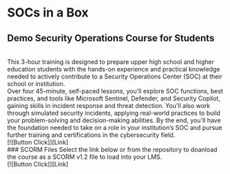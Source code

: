 # SOCs in a Box
## Demo Security Operations Course for Students
<br>
This 3-hour training is designed to prepare upper high school and higher education students with the hands-on experience and practical knowledge needed to actively contribute to a Security Operations Center (SOC) at their school or institution.
<br>
Over four 45-minute, self-paced lessons, you'll explore SOC functions, best practices, and tools like Microsoft Sentinel, Defender, and Security Copilot, gaining skills in incident response and threat detection. You'll also work through simulated security incidents, applying real-world practices to build your problem-solving and decision-making abilities. By the end, you'll have the foundation needed to take on a role in your institution’s SOC and pursue further training and certifications in the cybersecurity field.
<br>
[![Button Click]][Link]
<br>
### SCORM Files
Select the link below or from the repository to doanload the course as a SCORM v1.2 file to load into your LMS.
<br>
[![Button Click]][Link]
<br>
